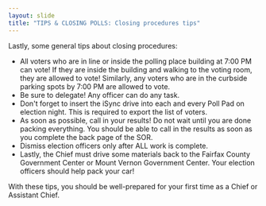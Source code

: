 ```yaml
---
layout: slide
title: "TIPS & CLOSING POLLS: Closing procedures tips"
---
```


Lastly, some general tips about closing procedures:

-   All voters who are in line or inside the polling place building at 7:00 PM can vote! If they are inside the building and walking to the voting room, they are allowed to vote! Similarly, any voters who are in the curbside parking spots by 7:00 PM are allowed to vote.
-   Be sure to delegate! Any officer can do any task.
-   Don't forget to insert the iSync drive into each and every Poll Pad on election night. This is required to export the list of voters.
-   As soon as possible, call in your results! Do not wait until you are done packing everything. You should be able to call in the results as soon as you complete the back page of the SOR.
-   Dismiss election officers only after ALL work is complete.
-   Lastly, the Chief must drive some materials back to the Fairfax County Government Center or Mount Vernon Government Center. Your election officers should help pack your car!

With these tips, you should be well-prepared for your first time as a Chief or Assistant Chief.